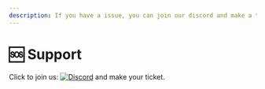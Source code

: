```yaml
---
description: If you have a issue, you can join our discord and make a ticket.
---
```


# 🆘 Support

Click to join us: [![Discord](https://img.shields.io/badge/Discord-%237289DA.svg?style=for-the-badge\&logo=discord\&logoColor=white)](https://discord.gg/SKcqfYnj3W) and make your ticket.
